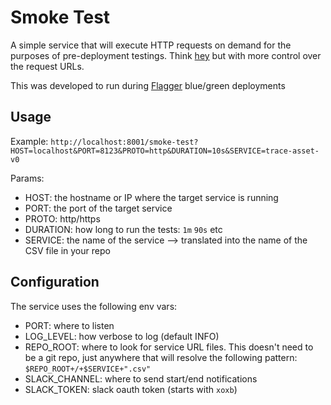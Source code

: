 # Smoke Test

A simple service that will execute HTTP requests on demand for the purposes of pre-deployment testings. Think [hey](https://github.com/rakyll/hey) but 
with more control over the request URLs.  

This was developed to run during [Flagger](https://github.com/fluxcd/flagger) blue/green deployments

## Usage 

Example: `http://localhost:8001/smoke-test?HOST=localhost&PORT=8123&PROTO=http&DURATION=10s&SERVICE=trace-asset-v0`

Params: 
- HOST: the hostname or IP where the target service is running
- PORT: the port of the target service
- PROTO: http/https
- DURATION: how long to run the tests: `1m` `90s` etc
- SERVICE: the name of the service --> translated into the name of the CSV file in your repo

## Configuration
The service uses the following env vars: 

- PORT: where to listen
- LOG_LEVEL: how verbose to log (default INFO)
- REPO_ROOT: where to look for service URL files. This doesn't need to be a git repo, just anywhere that will resolve the following pattern: `$REPO_ROOT+/+$SERVICE+".csv"`
- SLACK_CHANNEL: where to send start/end notifications
- SLACK_TOKEN: slack oauth token (starts with `xoxb`)
